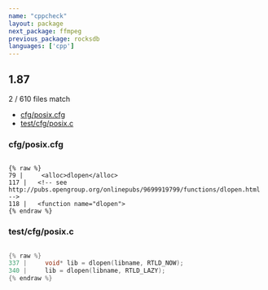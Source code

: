 ```yaml
---
name: "cppcheck"
layout: package
next_package: ffmpeg
previous_package: rocksdb
languages: ['cpp']
---
```

## 1.87
2 / 610 files match

 - [cfg/posix.cfg](#cfgposixcfg)
 - [test/cfg/posix.c](#testcfgposixc)

### cfg/posix.cfg

```

{% raw %}
79 |     <alloc>dlopen</alloc>
117 |   <!-- see http://pubs.opengroup.org/onlinepubs/9699919799/functions/dlopen.html -->
118 |   <function name="dlopen">
{% endraw %}

```
### test/cfg/posix.c

```cpp

{% raw %}
337 |     void* lib = dlopen(libname, RTLD_NOW);
340 |     lib = dlopen(libname, RTLD_LAZY);
{% endraw %}

```